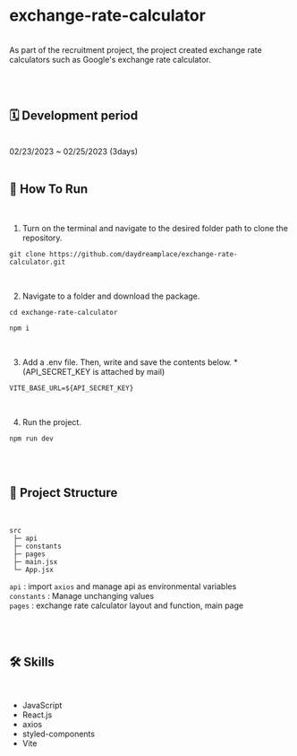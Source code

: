 # exchange-rate-calculator
<br/>
As part of the recruitment project, the project created exchange rate calculators such as Google's exchange rate calculator.

<br/><br/>

## 🗓 Development period

<br />
02/23/2023 ~ 02/25/2023 (3days)

<br />
<br/>

## 🚧 How To Run

<br />

1.  Turn on the terminal and navigate to the desired folder path to clone the repository.

```
git clone https://github.com/daydreamplace/exchange-rate-calculator.git
```

<br />

2.  Navigate to a folder and download the package.
```
cd exchange-rate-calculator
```

```
npm i
```

<br />

3.  Add a .env file. Then, write and save the contents below. * (API_SECRET_KEY is attached by mail)
```
VITE_BASE_URL=${API_SECRET_KEY}
```
<br />

4.  Run the project.

```
npm run dev
```

<br />
<br />

## 🌲 Project Structure
<br />

```
src
 ├─ api
 ├─ constants
 ├─ pages
 ├─ main.jsx
 └─ App.jsx
```

`api` : import `axios` and manage api as environmental variables
 <br />
`constants` : Manage unchanging values
<br />
`pages` : exchange rate calculator layout and function, main page
<br />

<br /><br />

## 🛠 Skills

<br />

- JavaScript
- React.js
- axios
- styled-components
- Vite


<br /><br />

